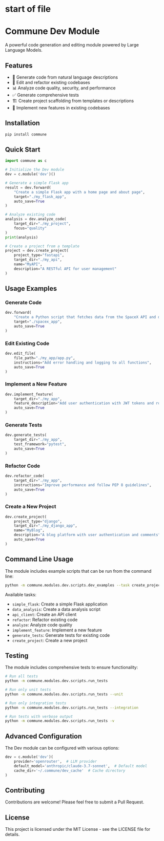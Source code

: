  # start of file
# Commune Dev Module

A powerful code generation and editing module powered by Large Language Models.

## Features

- 🚀 Generate code from natural language descriptions
- 🔧 Edit and refactor existing codebases
- 📊 Analyze code quality, security, and performance
- ✅ Generate comprehensive tests
- 🏗️ Create project scaffolding from templates or descriptions
- 🔄 Implement new features in existing codebases

## Installation

```bash
pip install commune
```

## Quick Start

```python
import commune as c

# Initialize the Dev module
dev = c.module('dev')()

# Generate a simple Flask app
result = dev.forward(
    "Create a simple Flask app with a home page and about page",
    target="./my_flask_app",
    auto_save=True
)

# Analyze existing code
analysis = dev.analyze_code(
    target_dir="./my_project",
    focus="quality"
)
print(analysis)

# Create a project from a template
project = dev.create_project(
    project_type="fastapi",
    target_dir="./my_api",
    name="MyAPI",
    description="A RESTful API for user management"
)
```

## Usage Examples

### Generate Code

```python
dev.forward(
    "Create a Python script that fetches data from the SpaceX API and displays launch information",
    target="./spacex_app",
    auto_save=True
)
```

### Edit Existing Code

```python
dev.edit_file(
    file_path="./my_app/app.py",
    instructions="Add error handling and logging to all functions",
    auto_save=True
)
```

### Implement a New Feature

```python
dev.implement_feature(
    target_dir="./my_app",
    feature_description="Add user authentication with JWT tokens and role-based access control",
    auto_save=True
)
```

### Generate Tests

```python
dev.generate_tests(
    target_dir="./my_app",
    test_framework="pytest",
    auto_save=True
)
```

### Refactor Code

```python
dev.refactor_code(
    target_dir="./my_app",
    instructions="Improve performance and follow PEP 8 guidelines",
    auto_save=True
)
```

### Create a New Project

```python
dev.create_project(
    project_type="django",
    target_dir="./my_django_app",
    name="MyBlog",
    description="A blog platform with user authentication and comments",
    auto_save=True
)
```

## Command Line Usage

The module includes example scripts that can be run from the command line:

```bash
python -m commune.modules.dev.scripts.dev_examples --task create_project --project_type flask --project_name MyApp --target ./my_app
```

Available tasks:
- `simple_flask`: Create a simple Flask application
- `data_analysis`: Create a data analysis script
- `api_client`: Create an API client
- `refactor`: Refactor existing code
- `analyze`: Analyze code quality
- `implement_feature`: Implement a new feature
- `generate_tests`: Generate tests for existing code
- `create_project`: Create a new project

## Testing

The module includes comprehensive tests to ensure functionality:

```bash
# Run all tests
python -m commune.modules.dev.scripts.run_tests

# Run only unit tests
python -m commune.modules.dev.scripts.run_tests --unit

# Run only integration tests
python -m commune.modules.dev.scripts.run_tests --integration

# Run tests with verbose output
python -m commune.modules.dev.scripts.run_tests -v
```

## Advanced Configuration

The Dev module can be configured with various options:

```python
dev = c.module('dev')(
    provider='openrouter',  # LLM provider
    default_model='anthropic/claude-3.7-sonnet',  # Default model
    cache_dir='~/.commune/dev_cache'  # Cache directory
)
```

## Contributing

Contributions are welcome! Please feel free to submit a Pull Request.

## License

This project is licensed under the MIT License - see the LICENSE file for details.
